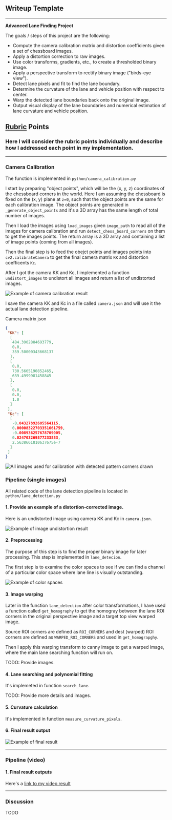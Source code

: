 ## Writeup Template

---

**Advanced Lane Finding Project**

The goals / steps of this project are the following:

* Compute the camera calibration matrix and distortion coefficients given a set of chessboard images.
* Apply a distortion correction to raw images.
* Use color transforms, gradients, etc., to create a thresholded binary image.
* Apply a perspective transform to rectify binary image ("birds-eye view").
* Detect lane pixels and fit to find the lane boundary.
* Determine the curvature of the lane and vehicle position with respect to center.
* Warp the detected lane boundaries back onto the original image.
* Output visual display of the lane boundaries and numerical estimation of lane curvature and vehicle position.
## [Rubric](https://review.udacity.com/#!/rubrics/571/view) Points

### Here I will consider the rubric points individually and describe how I addressed each point in my implementation.

---

### Camera Calibration

The function is implemented in `python/camera_calibration.py`

I start by preparing "object points", which will be the (x, y, z) coordinates of the chessboard corners in the world. Here I am assuming the chessboard is fixed on the (x, y) plane at `z=0`, such that the object points are the same for each calibration image. The object points are generated in `_generate_object_points` and it's a 3D array has the same length of total number of images.

Then I load the images using `load_images` given `image_path` to read all of the images for camera calibration and run `detect_chess_board_corners` on them to get the images points. The return array is a 3D array and containing a list of image points (coming from all images).

Then the final step is to feed the obejct points and images points into `cv2.calibrateCamera` to get the final camera matrix `KK` and distortion coefficents `Kc`.

After I got the camera KK and Kc, I implemented a function `undistort_images` to undistort all images and return a list of undistorted images.

![Example of camera calibration result](./output_images/camera_calibration_example.jpg)

I save the camera KK and Kc in a file called `camera.json` and will use it the actual lane detection pipeline.

Camera matrix json
```json
{
 "KK": [
  [
   484.3902884693779,
   0.0,
   359.50000343668137
  ],
  [
   0.0,
   730.5665190852465,
   639.4999981458845
  ],
  [
   0.0,
   0.0,
   1.0
  ]
 ],
 "Kc": [
  [
   -0.04327892605564115,
   0.00008322703351661759,
   -0.008936257678709005,
   0.024703269877233883,
   2.5638661810637675e-7
  ]
 ]
}
```

![All images used for calibration with detected pattern corners drawn](./output_images/undistort_images_with_detected_corners.png)


### Pipeline (single images)

All related code of the lane detection pipeline is located in `python/lane_detection.py`

#### 1. Provide an example of a distortion-corrected image.

Here is an undistorted image using camera KK and Kc in `camera.json`.

![Example of image undistortion result](./output_images/camera_calibration_example_2.jpg)

#### 2. Preprocessing
The purpose of this step is to find the proper binary image for later processing.
This step is implemented in `lane_detecion`.

The first step is to examine the color spaces to see if we can find a channel of a particular color space where lane line is visually outstanding.

![Example of color spaces](./output_images/straight_lines1_color_transform_comparison.jpg)


#### 3. Image warping

Later in the function `lane_detection` after color transformations, I have used a function called `get_homography` to get the homogray between the lane ROI corners in the original perspective image and a target top view warped image.

Source ROI corners are defined as `ROI_CORNERS` and dest (warped) ROI corners are defined as `WARPED_ROI_CORNERS` and used in `get_homograpghy`.

Then I apply this warping transform to canny image to get a warped image, where the main lane searching function will run on.

TODO: Provide images.

#### 4. Lane searching and polynomial fitting

It's implemeted in function `search_lane`.

TODO: Provide more details and images.

#### 5. Curvature calculation

It's implemented in function `measure_curvature_pixels`.

#### 6. Final result output

![Example of final result](./output_images/straight_lines1_result.jpg)

---

### Pipeline (video)

#### 1. Final result outputs

Here's a [link to my video result](./output_images/project_video.mp4)

---

### Discussion

TODO